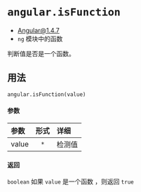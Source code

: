 # `angular.isFunction`
- Angular@1.4.7
- `ng` 模块中的函数

判断值是否是一个函数。


## 用法

`angular.isFunction(value)`

#### 参数

| 参数 | 形式 | 详细 |
|:----|:---:|:----|
|value|`*`| 检测值|


#### 返回

`boolean`	如果 `value` 是一个函数 ，则返回 `true`
